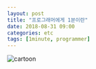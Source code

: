 ```yaml
---
layout: post
title: "프로그래머에게 1분이란"
date: 2018-08-31 09:00
categories: etc
tags: [1minute, programmer]
---
```

![cartoon](/images/programmer-cartoon.jpg)